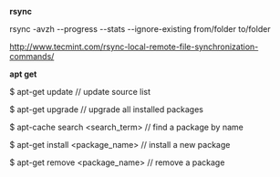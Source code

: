 __rsync__

rsync -avzh --progress --stats --ignore-existing from/folder to/folder

http://www.tecmint.com/rsync-local-remote-file-synchronization-commands/

__apt get__

$ apt-get update // update source list

$ apt-get upgrade // upgrade all installed packages

$ apt-cache search <search_term> // find a package by name

$ apt-get install <package_name> // install a new package

$ apt-get remove <package_name> // remove a package
